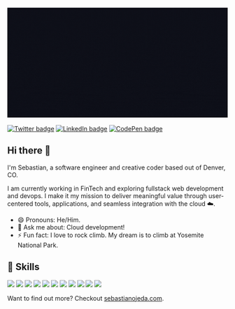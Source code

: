 [![Sebastian Ojeda's header](./assets/header.gif)](https://sebastianojeda.com)

[![Twitter badge](https://img.shields.io/badge/Twitter-Follow-white?color=white&logo=twitter&labelColor=1DA1F2&logoColor=white)](https://twitter.com/sebsojeda)
[![LinkedIn badge](https://img.shields.io/badge/LinkedIn-Connect-white?color=white&logo=linkedin&labelColor=0077B5&logoColor=white)](https://linkedin.com/in/sebastian-ojeda)
[![CodePen badge](https://img.shields.io/badge/CodePen-Profile-white?color=white&logo=codepen&labelColor=black&logoColor=white)](https://codepen.io/sebsojeda)

## Hi there 👋

I'm Sebastian, a software engineer and creative coder based out of Denver, CO.

I am currently working in FinTech and exploring fullstack web development and devops. I make it my mission to deliver meaningful value through user-centered tools, applications, and seamless integration with the cloud ☁️.

- 😄 Pronouns: He/Him.
- 💬 Ask me about: Cloud development!
- ⚡ Fun fact: I love to rock climb. My dream is to climb at Yosemite National Park.

## 💼 Skills

![](https://img.shields.io/badge/Language-JavaScript-white?style=flat&logo=JavaScript&logoColor=white&color=3254EC&labelColor=0F111A)
![](https://img.shields.io/badge/Language-TypeScript-white?style=flat&logo=TypeScript&logoColor=white&color=3254EC&labelColor=0F111A)
![](https://img.shields.io/badge/Language-Go-white?style=flat&logo=go&logoColor=white&color=3254EC&labelColor=0F111A)
![](https://img.shields.io/badge/Language-C++-white?style=flat&logo=Cplusplus&logoColor=white&color=3254EC&labelColor=0F111A)
![](https://img.shields.io/badge/Language-Python-white?style=flat&logo=python&logoColor=white&color=3254EC&labelColor=0F111A)
![](https://img.shields.io/badge/Language-Java-white?style=flat&logo=Java&logoColor=white&color=3254EC&labelColor=0F111A)
![](https://img.shields.io/badge/Library-React-white?style=flat&logo=react&logoColor=white&color=3254EC&labelColor=0F111A)
![](https://img.shields.io/badge/Framework-Next-white?style=flat&logo=next.js&logoColor=white&color=3254EC&labelColor=0F111A)
![](https://img.shields.io/badge/Framework-SpringBoot-white?style=flat&logo=Spring&logoColor=white&color=3254EC&labelColor=0F111A)
![](https://img.shields.io/badge/Database-MongoDB-white?style=flat&logo=MongoDB&logoColor=white&color=3254EC&labelColor=0F111A)
![](https://img.shields.io/badge/Database-Microsoft_SQL_Server-white?style=flat&logo=MicrosoftSQLServer&logoColor=white&color=3254EC&labelColor=0F111A)

Want to find out more? Checkout [sebastianojeda.com](https://sebastianojeda.com).
